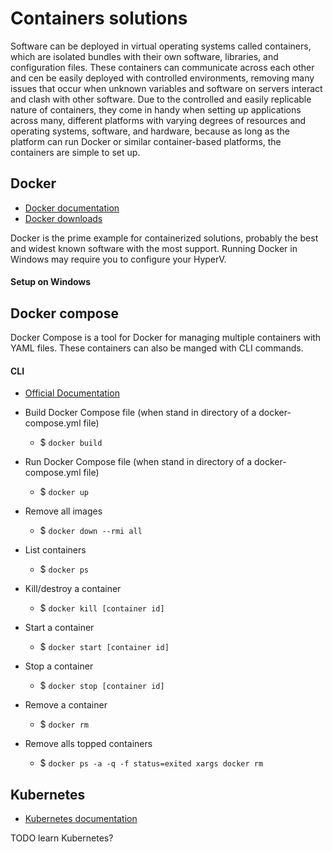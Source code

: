 # Containers solutions 

Software can be deployed in virtual operating systems called containers, which are isolated bundles with their own software, libraries, and configuration files. These containers can communicate across each other and cen be easily deployed with controlled environments, removing many issues that occur when unknown variables and software on servers interact and clash with other software. Due to the controlled and easily replicable nature of containers, they come in handy when setting up applications across many, different platforms with varying degrees of resources and operating systems, software, and hardware, because as long as the platform can run Docker or similar container-based platforms, the containers are simple to set up.

## Docker

- [Docker documentation](https://docs.docker.com)
- [Docker downloads](https://docs.docker.com/get-docker/)

Docker is the prime example for containerized solutions, probably the best and widest known software with the most support.
Running Docker in Windows may require you to configure your HyperV.

#### Setup on Windows

## Docker compose

Docker Compose is a tool for Docker for managing multiple containers with YAML files. These containers can also be manged with CLI commands.

#### CLI

- [Official Documentation](https://docs.docker.com/compose/reference/)

- Build Docker Compose file (when stand in directory of a docker-compose.yml file)
  - $ `docker build`
- Run Docker Compose file (when stand in directory of a docker-compose.yml file)
  - $ `docker up`
- Remove all images
  - $ `docker down --rmi all`
- List containers
  - $ `docker ps`
- Kill/destroy a container
  - $ `docker kill [container id]`
- Start a container
  - $ `docker start [container id]`
- Stop a container
  - $ `docker stop [container id]`
- Remove a container
  - $ `docker rm`
- Remove alls topped containers
  - $ `docker ps -a -q -f status=exited xargs docker rm`

## Kubernetes

- [Kubernetes documentation](https://kubernetes.io/docs/concepts/overview/what-is-kubernetes/)

TODO learn Kubernetes?